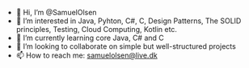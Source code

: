 - 👋 Hi, I’m @SamuelOlsen
- 👀 I’m interested in Java, Pyhton, C#, C, Design Patterns, The SOLID principles, Testing, Cloud Computing, Kotlin etc.
- 🌱 I’m currently learning core Java, C# and C
- 💞️ I’m looking to collaborate on simple but well-structured projects
- 📫 How to reach me: samuelolsen@live.dk


